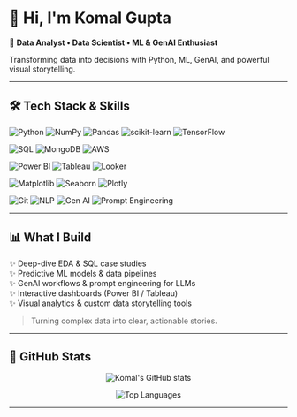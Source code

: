# 👋 Hi, I'm Komal Gupta

🚀 **Data Analyst • Data Scientist • ML & GenAI Enthusiast**

Transforming data into decisions with Python, ML, GenAI, and powerful visual storytelling.

---

## 🛠️ Tech Stack & Skills

![Python](https://img.shields.io/badge/Python-3776AB?style=for-the-badge&logo=python&logoColor=white)
![NumPy](https://img.shields.io/badge/NumPy-013243?style=for-the-badge&logo=numpy&logoColor=white)
![Pandas](https://img.shields.io/badge/Pandas-150458?style=for-the-badge&logo=pandas&logoColor=white)
![scikit-learn](https://img.shields.io/badge/Scikit--Learn-F7931E?style=for-the-badge&logo=scikit-learn&logoColor=white)
![TensorFlow](https://img.shields.io/badge/TensorFlow-FF6F00?style=for-the-badge&logo=tensorflow&logoColor=white)

![SQL](https://img.shields.io/badge/SQL-005C84?style=for-the-badge&logo=postgresql&logoColor=white)
![MongoDB](https://img.shields.io/badge/MongoDB-4EA94B?style=for-the-badge&logo=mongodb&logoColor=white)
![AWS](https://img.shields.io/badge/AWS-232F3E?style=for-the-badge&logo=amazonaws&logoColor=white)

![Power BI](https://img.shields.io/badge/Power%20BI-F2C811?style=for-the-badge&logo=powerbi&logoColor=black)
![Tableau](https://img.shields.io/badge/Tableau-E97627?style=for-the-badge&logo=tableau&logoColor=white)
![Looker](https://img.shields.io/badge/Looker-4285F4?style=for-the-badge&logo=looker&logoColor=white)

![Matplotlib](https://img.shields.io/badge/Matplotlib-11557c?style=for-the-badge&logo=plotly&logoColor=white)
![Seaborn](https://img.shields.io/badge/Seaborn-1597A5?style=for-the-badge)
![Plotly](https://img.shields.io/badge/Plotly-3F4F75?style=for-the-badge&logo=plotly&logoColor=white)

![Git](https://img.shields.io/badge/Git-F05032?style=for-the-badge&logo=git&logoColor=white)
![NLP](https://img.shields.io/badge/NLP-8E2DE2?style=for-the-badge&logo=openai&logoColor=white)
![Gen AI](https://img.shields.io/badge/GenAI-4B0082?style=for-the-badge&logo=OpenAI&logoColor=white)
![Prompt Engineering](https://img.shields.io/badge/Prompt%20Engineering-black?style=for-the-badge)

---

## 📊 What I Build

✨ Deep-dive EDA & SQL case studies  
✨ Predictive ML models & data pipelines  
✨ GenAI workflows & prompt engineering for LLMs  
✨ Interactive dashboards (Power BI / Tableau)  
✨ Visual analytics & custom data storytelling tools

> Turning complex data into clear, actionable stories.

---

## 🌟 GitHub Stats

<p align="center">
  <img src="https://github-readme-stats.vercel.app/api?username=KG-GitHubRepo&show_icons=true&theme=tokyonight" alt="Komal's GitHub stats" />
</p>

<p align="center">
  <img src="https://github-readme-stats.vercel.app/api/top-langs/?username=KG-GitHubRepo&layout=compact&theme=tokyonight" alt="Top Languages" />
</p>

---
